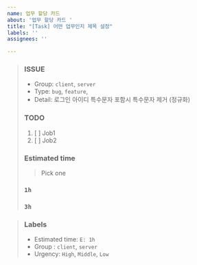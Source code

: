```yaml
---
name: 업무 할당 카드
about: '업무 할당 카드 '
title: "[Task] 어떤 업무인지 제목 설정"
labels: ''
assignees: ''

---
```


> ### ISSUE
> * Group:  `client`, `server`
> * Type: `bug`, `feature`,
> * Detail: 로그인 아이디 특수문자 포함시 특수문자 제거 (정규화)
> 
> ### TODO
> 1. [ ]  Job1
> 2. [ ]  Job2
> 
> ### Estimated time
> > Pick one
> 
> ### `1h`
> ### `3h`

> ### Labels
> * Estimated time: `E: 1h`
> * Group : `client`, `server`
> * Urgency: `High`, `Middle`, `Low`
